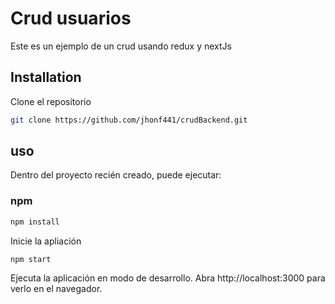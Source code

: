 # Crud usuarios


Este es un ejemplo de un crud usando redux y nextJs

## Installation

Clone el repositorio

```bash
git clone https://github.com/jhonf441/crudBackend.git
```

## uso

Dentro del proyecto recién creado, puede ejecutar: 

### npm

```sh
npm install
```


Inicie la apliación
```sh
npm start
```

Ejecuta la aplicación en modo de desarrollo.
Abra http://localhost:3000 para verlo en el navegador.